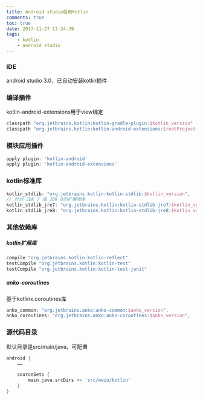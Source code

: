 ```yaml
---
title: Android studio启用Kotlin
comments: true
toc: true
date: 2017-11-27 17:24:39
tags:
	- kotlin
	- android studio
---
```


### IDE
android studio 3.0，已自动安装kotlin插件

### 编译插件
kotlin-android-extensions用于view绑定
``` gradle
classpath "org.jetbrains.kotlin:kotlin-gradle-plugin:$kotlin_version"
classpath "org.jetbrains.kotlin:kotlin-android-extensions:$rootProject.ext.kotlin_version"
```

### 模块应用插件
``` gradle
apply plugin: 'kotlin-android'
apply plugin: 'kotlin-android-extensions'
```

### kotlin标准库
``` gradle
kotlin_stdlib: "org.jetbrains.kotlin:kotlin-stdlib:$kotlin_version",
// 针对 JDK 7 或 JDK 8的扩展版本
kotlin_stdlib_jre7: "org.jetbrains.kotlin:kotlin-stdlib-jre7:$kotlin_version",
kotlin_stdlib_jre8: "org.jetbrains.kotlin:kotlin-stdlib-jre8:$kotlin_version",
```

### 其他依赖库
##### kotlin扩展库
``` gradle
compile "org.jetbrains.kotlin:kotlin-reflect"
testCompile "org.jetbrains.kotlin:kotlin-test"
testCompile "org.jetbrains.kotlin:kotlin-test-junit"
```

##### anko-coroutines
基于kotlinx.coroutines库
``` gradle
anko_common: "org.jetbrains.anko:anko-common:$anko_version",
anko_coroutines: "org.jetbrains.anko:anko-coroutines:$anko_version",
```

### 源代码目录
默认目录是src/main/java，可配置
``` gradle
android {
	……

	sourceSets {
		main.java.srcDirs += 'src/main/kotlin'
	}
}
```

